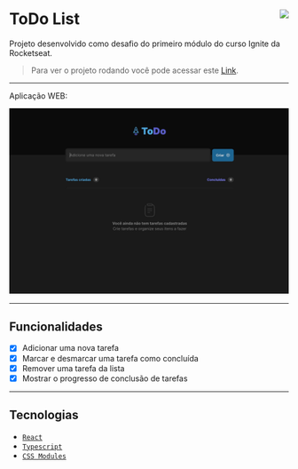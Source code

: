 # ToDo List <img align="right" src="https://img.shields.io/badge/Status-Conclu%C3%ADdo-lightgrey"/>

Projeto desenvolvido como desafio do primeiro módulo do curso Ignite da Rocketseat. <br/>
> Para ver o projeto rodando você pode acessar este [Link](https://desafio-01-to-do-list-ten.vercel.app/).

---

Aplicação WEB:
<p align="center">
  <img src="./public/assets/githubpreview.gif"/>
</p>

---
## Funcionalidades

- [x] Adicionar uma nova tarefa
- [x] Marcar e desmarcar uma tarefa como concluída
- [x] Remover uma tarefa da lista
- [x] Mostrar o progresso de conclusão de tarefas

---

## Tecnologias

- [`React`](https://pt-br.reactjs.org/)
- [`Typescript`](https://www.typescriptlang.org/docs/)
- [`CSS Modules`](https://github.com/css-modules/css-modules)